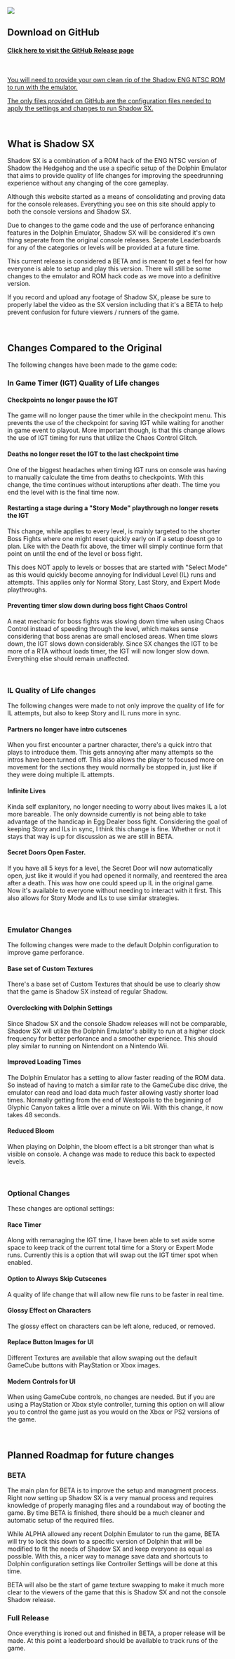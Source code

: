 ![](/img/S-SX-Logo.png)

## Download on GitHub

#### [Click here to visit the GitHub Release page](https://github.com/ShadowSpeedrun/ShadowSX/releases)
<br/>

<u>You will need to provide your own clean rip of the Shadow ENG NTSC ROM to run with the emulator.</u>

<u>The only files provided on GitHub are the configuration files needed to apply the settings and changes to run Shadow SX.</u>

<br/>

## What is Shadow SX
Shadow SX is a combination of a ROM hack of the ENG NTSC version of Shadow the Hedgehog and the use a specific setup of the Dolphin Emulator that aims to provide quality of life changes for improving the speedrunning experience without any changing of the core gameplay.

Although this website started as a means of consolidating and proving data for the console releases. Everything you see on this site should apply to both the console versions and Shadow SX.

Due to changes to the game code and the use of perforance enhancing features in the Dolphin Emulator, Shadow SX will be considered it's own thing seperate from the original console releases.  Seperate Leaderboards for any of the categories or levels will be provided at a future time.

This current release is considered a BETA and is meant to get a feel for how everyone is able to setup and play this version.  There will still be some changes to the emulator and ROM hack code as we move into a definitive version.

If you record and upload any footage of Shadow SX, please be sure to properly label the video as the SX version including that it's a BETA to help prevent confusion for future viewers / runners of the game.

<br/>

## Changes Compared to the Original
The following changes have been made to the game code:

### In Game Timer (IGT) Quality of Life changes

#### Checkpoints no longer pause the IGT
The game will no longer pause the timer while in the checkpoint menu.  This prevents the use of the checkpoint for saving IGT while waiting for another in game event to playout.  More important though, is that this change allows the use of IGT timing for runs that utilize the Chaos Control Glitch.

#### Deaths no longer reset the IGT to the last checkpoint time
One of the biggest headaches when timing IGT runs on console was having to manually calculate the time from deaths to checkpoints.  With this change, the time continues without interuptions after death.  The time you end the level with is the final time now.

#### Restarting a stage during a "Story Mode" playthrough no longer resets the IGT
This change, while applies to every level, is mainly targeted to the shorter Boss Fights where one might reset quickly early on if a setup doesnt go to plan. Like with the Death fix above, the timer will simply continue form that point on until the end of the level or boss fight.  

This does NOT apply to levels or bosses that are started with "Select Mode" as this would quickly become annoying for Individual Level (IL) runs and attempts. This applies only for Normal Story, Last Story, and Expert Mode playthroughs.

#### Preventing timer slow down during boss fight Chaos Control
A neat mechanic for boss fights was slowing down time when using Chaos Control instead of speeding through the level, which makes sense considering that boss arenas are small enclosed areas.  When time slows down, the IGT slows down considerably. Since SX changes the IGT to be more of a RTA without loads timer, the IGT will now longer slow down.  Everything else should remain unaffected.

<br/>

### IL Quality of Life changes
The following changes were made to not only improve the quality of life for IL attempts, but also to keep Story and IL runs more in sync.

#### Partners no longer have intro cutscenes
When you first encounter a partner character, there's a quick intro that plays to introduce them.  This gets annoying after many attempts so the intros have been turned off.  This also allows the player to focused more on movement for the sections they would normally be stopped in, just like if they were doing multiple IL attempts.

#### Infinite Lives
Kinda self explanitory, no longer needing to worry about lives makes IL a lot more bareable. The only downside currently is not being able to take advantage of the handicap in Egg Dealer boss fight. Considering the goal of keeping Story and ILs in sync, I think this change is fine. Whether or not it stays that way is up for discussion as we are still in BETA.

#### Secret Doors Open Faster.
If you have all 5 keys for a level, the Secret Door will now automatically open, just like it would if you had opened it normally, and reentered the area after a death. This was how one could speed up IL in the original game. Now it's available to everyone without needing to interact with it first. This also allows for Story Mode and ILs to use similar strategies.

<br/>

### Emulator Changes
The following changes were made to the default Dolphin configuration to improve game perforance.

#### Base set of Custom Textures
There's a base set of Custom Textures that should be use to clearly show that the game is Shadow SX instead of regular Shadow.

#### Overclocking with Dolphin Settings
Since Shadow SX and the console Shadow releases will not be comparable, Shadow SX will utilize the Dolphin Emulator's ability to run at a higher clock frequency for better perforance and a smoother experience.  This should play similar to running on Nintendont on a Nintendo Wii.

#### Improved Loading Times
The Dolphin Emulator has a setting to allow faster reading of the ROM data.  So instead of having to match a similar rate to the GameCube disc drive, the emulator can read and load data much faster allowing vastly shorter load times.  Normally getting from the end of Westopolis to the beginning of Glyphic Canyon takes a little over a minute on Wii.  With this change, it now takes 48 seconds.

#### Reduced Bloom
When playing on Dolphin, the bloom effect is a bit stronger than what is visible on console. A change was made to reduce this back to expected levels.

<br/>

### Optional Changes
These changes are optional settings:

#### Race Timer
Along with remanaging the IGT time, I have been able to set aside some space to keep track of the current total time for a Story or Expert Mode runs.  Currently this is a option that will swap out the IGT timer spot when enabled.

#### Option to Always Skip Cutscenes
A quality of life change that will allow new file runs to be faster in real time.

#### Glossy Effect on Characters
The glossy effect on characters can be left alone, reduced, or removed.

#### Replace Button Images for UI
Different Textures are available that allow swaping out the default GameCube buttons with PlayStation or Xbox images.

#### Modern Controls for UI
When using GameCube controls, no changes are needed.  But if you are using a PlayStation or Xbox style controller, turning this option on will allow you to control the game just as you would on the Xbox or PS2 versions of the game.

<br/>

## Planned Roadmap for future changes

### BETA
The main plan for BETA is to improve the setup and managment process. Right now setting up Shadow SX is a very manual process and requires knowledge of properly managing files and a roundabout way of booting the game.  By time BETA is finished, there should be a much cleaner and automatic setup of the required files. 

While ALPHA allowed any recent Dolphin Emulator to run the game, BETA will try to lock this down to a specific version of Dolphin that will be modified to fit the needs of Shadow SX and keep everyone as equal as possible.  With this, a nicer way to manage save data and shortcuts to Dolphin configuration settings like Controller Settings will be done at this time.

BETA will also be the start of game texture swapping to make it much more clear to the viewers of the game that this is Shadow SX and not the console Shadow release.

### Full Release
Once everything is ironed out and finished in BETA, a proper release will be made.  At this point a leaderboard should be available to track runs of the game.